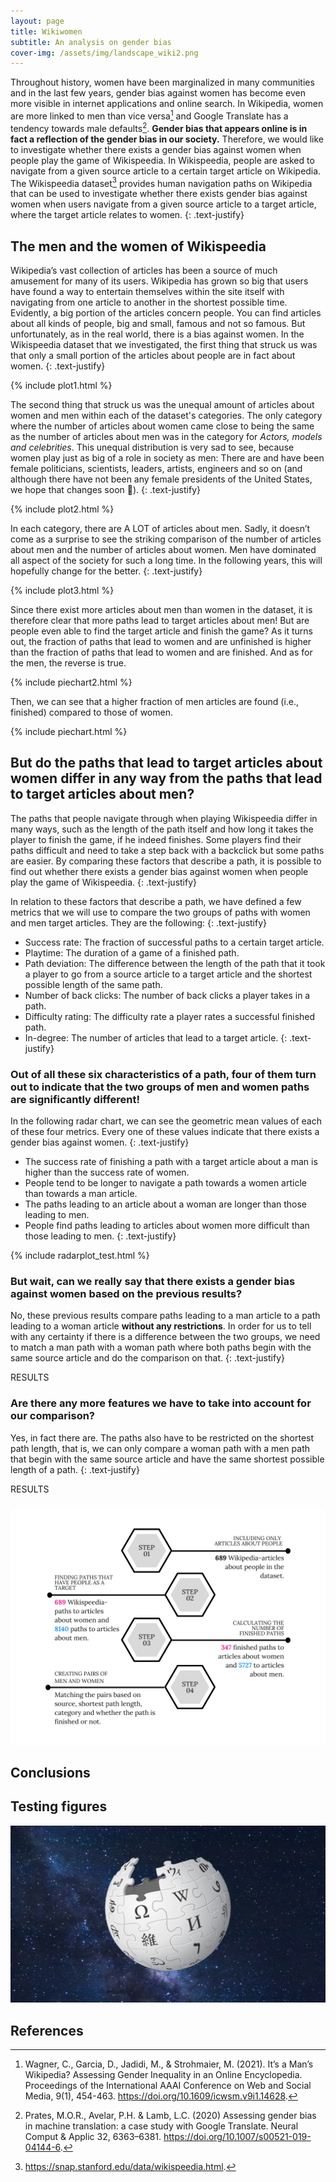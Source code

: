 ```yaml
---
layout: page
title: Wikiwomen
subtitle: An analysis on gender bias
cover-img: /assets/img/landscape_wiki2.png
---
```


Throughout history, women have been marginalized in many communities and in the last few years, gender bias against women has become even more visible in internet applications and online search. In Wikipedia, women are more linked to men than vice versa[^1] and Google Translate has a tendency towards male defaults[^2]. **Gender bias that appears online is in fact a reflection of the gender bias in our society.** Therefore, we would like to investigate whether there exists a gender bias against women when people play the game of  Wikispeedia. In Wikispeedia, people are asked to navigate from a given source article to a certain target article on Wikipedia. The Wikispeedia dataset[^3] provides human navigation paths on Wikipedia that can be used to investigate whether there exists gender bias against women when users navigate from a given source article to a target article, where the target article relates to women.
{: .text-justify}

## The men and the women of Wikispeedia

Wikipedia’s vast collection of articles has been a source of much amusement for many of its users. Wikipedia has grown so big that users have found a way to entertain themselves within the site itself with navigating from one article to another in the shortest possible time. Evidently, a big portion of the articles concern people. You can find articles about all kinds of people, big and small, famous and not so famous. But unfortunately, as in the real world, there is a bias against women. In the Wikispeedia dataset that we investigated, the first thing that struck us was that only a small portion of the articles about people are in fact about women. 
{: .text-justify}

{% include plot1.html %}

The second thing that struck us was the unequal amount of articles about women and men within each of the dataset's categories. The only category where the number of articles about women came close to being the same as the number of articles about men was in the category for *Actors, models and celebrities*. This unequal distribution is very sad to see, because women play just as big of a role in society as men: There are and have been female politicians, scientists, leaders, artists, engineers and so on (and although there have not been any female presidents of the United States, we hope that changes soon 🙂).
{: .text-justify}

{% include plot2.html %} 

In each category, there are A LOT of articles about men. Sadly, it doesn’t come as a surprise to see the striking comparison of the number of articles about men and the number of articles about women. Men have dominated all aspect of the society for such a long time. In the following years, this will hopefully change for the better.
{: .text-justify}

{% include plot3.html %} 

Since there exist more articles about men than women in the dataset, it is therefore clear that more paths lead to target articles about men! But are people even able to find the target article and finish the game? As it turns out, the fraction of paths that lead to women and are unfinished is higher than the fraction of paths that lead to women and are finished. And as for the men, the reverse is true.

{% include piechart2.html %}

Then, we can see that a higher fraction of men articles are found (i.e., finished) compared to those of women.

{% include piechart.html %} 

## But do the paths that lead to target articles about women differ in any way from the paths that lead to target articles about men? 
The paths that people navigate through when playing Wikispeedia differ in many ways, such as the length of the path itself and how long it takes the player to finish the game, if he indeed finishes. Some players find their paths difficult and need to take a step back with a backclick but some paths are easier. By comparing these factors that describe a path, it is possible to find out whether there exists a gender bias against women when people play the game of Wikispeedia. 
{: .text-justify}

In relation to these factors that describe a path, we have defined a few metrics that we will use to compare the two groups of paths with women and men target articles. They are the following: 
{: .text-justify}
- Success rate: The fraction of successful paths to a certain target article.
- Playtime: The duration of a game of a finished path.
- Path deviation: The difference between the length of the path that it took a player to go from a source article to a target article and the shortest possible length of the same path.
- Number of back clicks: The number of back clicks a player takes in a path.
- Difficulty rating: The difficulty rate a player rates a successful finished path.
- In-degree: The number of articles that lead to a target article.
{: .text-justify}

### Out of all these six characteristics of a path, four of them turn out to indicate that the two groups of men and women paths are significantly different!
In the following radar chart, we can see the geometric mean values of each of these four metrics. Every one of these values indicate that there exists a gender bias against women.
{: .text-justify}
- The success rate of finishing a path with a target article about a man is higher than the success rate of women. 
- People tend to be longer to navigate a path towards a women article than towards a man article.
- The paths leading to an article about a woman are longer than those leading to men.
- People find paths leading to articles about women more difficult than those leading to men.
{: .text-justify}

{% include radarplot_test.html %} 

### But wait, can we really say that there exists a gender bias against women based on the previous results?
No, these previous results compare paths leading to a man article to a path leading to a woman article **without any restrictions**. In order for us to tell with any certainty if there is a difference between the two groups, we need to match a man path with a woman path where both paths begin with the same source article and do the comparison on that. 
{: .text-justify}

RESULTS 

### Are there any more features we have to take into account for our comparison?
Yes, in fact there are. The paths also have to be restricted on the shortest path length, that is, we can only compare a woman path with a men path that begin with the same source article and have the same shortest possible length of a path.
{: .text-justify}

RESULTS 

### 


<img src="assets/img/processing_data.png" alt="Processing data"/>




## Conclusions

## Testing figures

<img src="assets/img/space_wiki.png" alt="Testing figures"/>

## References

[^1]: Wagner, C., Garcia, D., Jadidi, M., & Strohmaier, M. (2021). It’s a Man’s Wikipedia? Assessing Gender Inequality in an Online Encyclopedia. Proceedings of the International AAAI Conference on Web and Social Media, 9(1), 454-463. https://doi.org/10.1609/icwsm.v9i1.14628.
[^2]: Prates, M.O.R., Avelar, P.H. & Lamb, L.C. (2020) Assessing gender bias in machine translation: a case study with Google Translate. Neural Comput & Applic 32, 6363–6381. https://doi.org/10.1007/s00521-019-04144-6.
[^3]: https://snap.stanford.edu/data/wikispeedia.html.

